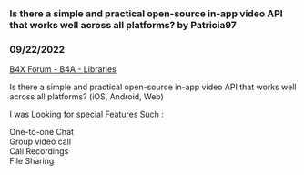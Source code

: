 ### Is there a simple and practical open-source in-app video API that works well across all platforms? by Patricia97
### 09/22/2022
[B4X Forum - B4A - Libraries](https://www.b4x.com/android/forum/threads/143088/)

Is there a simple and practical open-source in-app video API that works well across all platforms? (iOS, Android, Web)  
  
I was Looking for special Features Such :  
  
One-to-one Chat  
Group video call  
Call Recordings  
File Sharing